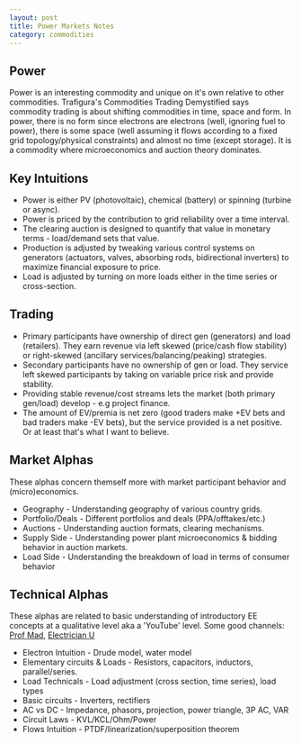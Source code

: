 ```yaml
---
layout: post
title: Power Markets Notes
category: commodities
---
```


## Power

Power is an interesting commodity and unique on it's own relative to other commodities. Trafigura's Commodities Trading Demystified says commodity trading is about shifting commodities in time, space and form. In power, there is no form since electrons are electrons (well, ignoring fuel to power), there is some space (well assuming it flows according to a fixed grid topology/physical constraints) and almost no time (except storage). It is a commodity where microeconomics and auction theory dominates. 

## Key Intuitions

* Power is either PV (photovoltaic), chemical (battery) or spinning (turbine or async).
* Power is priced by the contribution to grid reliability over a time interval. 
* The clearing auction is designed to quantify that value in monetary terms - load/demand sets that value.
* Production is adjusted by tweaking various control systems on generators (actuators, valves, absorbing rods, bidirectional inverters) to maximize financial exposure to price.
* Load is adjusted by turning on more loads either in the time series or cross-section.


## Trading 

* Primary participants have ownership of direct gen (generators) and load (retailers). They earn revenue via left skewed (price/cash flow stability) or right-skewed (ancillary services/balancing/peaking) strategies.
* Secondary participants have no ownership of gen or load. They service left skewed participants by taking on variable price risk and provide stability.
* Providing stable revenue/cost streams lets the market (both primary gen/load) develop - e.g project finance.
* The amount of EV/premia is net zero (good traders make +EV bets and bad traders make -EV bets), but the service provided is a net positive. Or at least that's what I want to believe. 




## Market Alphas

These alphas concern themself more with market participant behavior and (micro)economics. 

* Geography - Understanding geography of various country grids.
* Portfolio/Deals - Different portfolios and deals (PPA/offtakes/etc.) 
* Auctions - Understanding auction formats, clearing mechanisms.
* Supply Side - Understanding power plant microeconomics & bidding behavior in auction markets.
* Load Side  - Understanding the breakdown of load in terms of consumer behavior

## Technical Alphas

These alphas are related to basic understanding of introductory EE concepts at a qualitative level aka a 'YouTube' level. Some good channels: [Prof Mad](https://www.youtube.com/@Profmad), [Electrician U](https://www.youtube.com/watch?v=GCiVNAwErnQ)

* Electron Intuition - Drude model, water model
* Elementary circuits & Loads - Resistors, capacitors, inductors, parallel/series. 
* Load Technicals - Load adjustment (cross section, time series), load types
* Basic circuits - Inverters, rectifiers
* AC vs DC - Impedance, phasors, projection, power triangle, 3P AC, VAR
* Circuit Laws - KVL/KCL/Ohm/Power
* Flows Intuition - PTDF/linearization/superposition theorem


